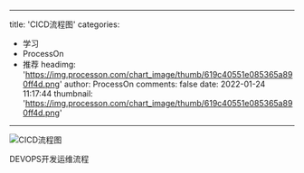 
---
title: 'CICD流程图'
categories: 
 - 学习
 - ProcessOn
 - 推荐
headimg: 'https://img.processon.com/chart_image/thumb/619c40551e085365a890ff4d.png'
author: ProcessOn
comments: false
date: 2022-01-24 11:17:44
thumbnail: 'https://img.processon.com/chart_image/thumb/619c40551e085365a890ff4d.png'
---

<div>   
<img class="thumb" alt="CICD流程图" src="https://img.processon.com/chart_image/thumb/619c40551e085365a890ff4d.png" referrerpolicy="no-referrer">
<p>DEVOPS开发运维流程</p>  
</div>
            